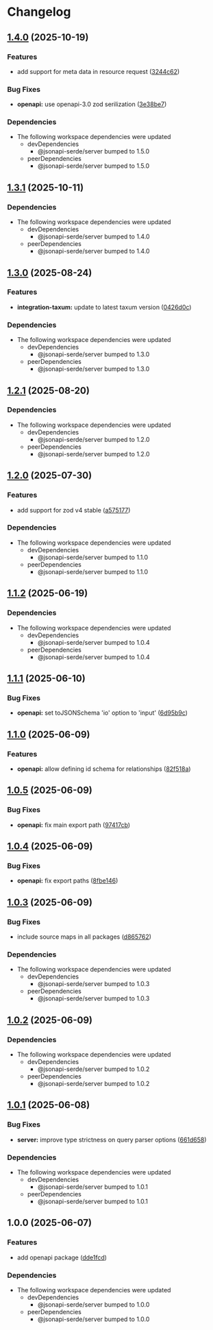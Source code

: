# Changelog

## [1.4.0](https://github.com/DASPRiD/jsonapi-serde-js/compare/openapi-v1.3.1...openapi-v1.4.0) (2025-10-19)


### Features

* add support for meta data in resource request ([3244c62](https://github.com/DASPRiD/jsonapi-serde-js/commit/3244c62fbe28156730f9f85e35f31fd4fc315331))


### Bug Fixes

* **openapi:** use openapi-3.0 zod serilization ([3e38be7](https://github.com/DASPRiD/jsonapi-serde-js/commit/3e38be74bdf96941b74075c2687ffe008af3d6b0))


### Dependencies

* The following workspace dependencies were updated
  * devDependencies
    * @jsonapi-serde/server bumped to 1.5.0
  * peerDependencies
    * @jsonapi-serde/server bumped to 1.5.0

## [1.3.1](https://github.com/DASPRiD/jsonapi-serde-js/compare/openapi-v1.3.0...openapi-v1.3.1) (2025-10-11)


### Dependencies

* The following workspace dependencies were updated
  * devDependencies
    * @jsonapi-serde/server bumped to 1.4.0
  * peerDependencies
    * @jsonapi-serde/server bumped to 1.4.0

## [1.3.0](https://github.com/DASPRiD/jsonapi-serde-js/compare/openapi-v1.2.1...openapi-v1.3.0) (2025-08-24)


### Features

* **integration-taxum:** update to latest taxum version ([0426d0c](https://github.com/DASPRiD/jsonapi-serde-js/commit/0426d0c5757c98d84c094622fbd78080f7f14291))


### Dependencies

* The following workspace dependencies were updated
  * devDependencies
    * @jsonapi-serde/server bumped to 1.3.0
  * peerDependencies
    * @jsonapi-serde/server bumped to 1.3.0

## [1.2.1](https://github.com/DASPRiD/jsonapi-serde-js/compare/openapi-v1.2.0...openapi-v1.2.1) (2025-08-20)


### Dependencies

* The following workspace dependencies were updated
  * devDependencies
    * @jsonapi-serde/server bumped to 1.2.0
  * peerDependencies
    * @jsonapi-serde/server bumped to 1.2.0

## [1.2.0](https://github.com/DASPRiD/jsonapi-serde-js/compare/openapi-v1.1.2...openapi-v1.2.0) (2025-07-30)


### Features

* add support for zod v4 stable ([a575177](https://github.com/DASPRiD/jsonapi-serde-js/commit/a5751773ce4747867301b21ee8532d4c311032b1))


### Dependencies

* The following workspace dependencies were updated
  * devDependencies
    * @jsonapi-serde/server bumped to 1.1.0
  * peerDependencies
    * @jsonapi-serde/server bumped to 1.1.0

## [1.1.2](https://github.com/DASPRiD/jsonapi-serde-js/compare/openapi-v1.1.1...openapi-v1.1.2) (2025-06-19)


### Dependencies

* The following workspace dependencies were updated
  * devDependencies
    * @jsonapi-serde/server bumped to 1.0.4
  * peerDependencies
    * @jsonapi-serde/server bumped to 1.0.4

## [1.1.1](https://github.com/DASPRiD/jsonapi-serde-js/compare/openapi-v1.1.0...openapi-v1.1.1) (2025-06-10)


### Bug Fixes

* **openapi:** set toJSONSchema 'io' option to 'input' ([6d95b9c](https://github.com/DASPRiD/jsonapi-serde-js/commit/6d95b9c34fc9787e3158a5b54b662aabd18aebbd))

## [1.1.0](https://github.com/DASPRiD/jsonapi-serde-js/compare/openapi-v1.0.5...openapi-v1.1.0) (2025-06-09)


### Features

* **openapi:** allow defining id schema for relationships ([82f518a](https://github.com/DASPRiD/jsonapi-serde-js/commit/82f518a84cc95be64e88ee714f8e044d27912ff2))

## [1.0.5](https://github.com/DASPRiD/jsonapi-serde-js/compare/openapi-v1.0.4...openapi-v1.0.5) (2025-06-09)


### Bug Fixes

* **openapi:** fix main export path ([97417cb](https://github.com/DASPRiD/jsonapi-serde-js/commit/97417cb312cbaad867d4f7ecda051dfd0cbf940d))

## [1.0.4](https://github.com/DASPRiD/jsonapi-serde-js/compare/openapi-v1.0.3...openapi-v1.0.4) (2025-06-09)


### Bug Fixes

* **openapi:** fix export paths ([8fbe146](https://github.com/DASPRiD/jsonapi-serde-js/commit/8fbe146ca54bcb7cd76dc768fdc88b5c22eef4d8))

## [1.0.3](https://github.com/DASPRiD/jsonapi-serde-js/compare/openapi-v1.0.2...openapi-v1.0.3) (2025-06-09)


### Bug Fixes

* include source maps in all packages ([d865762](https://github.com/DASPRiD/jsonapi-serde-js/commit/d8657621ae9d3acb67bca0bda9cfacdffa409bad))


### Dependencies

* The following workspace dependencies were updated
  * devDependencies
    * @jsonapi-serde/server bumped to 1.0.3
  * peerDependencies
    * @jsonapi-serde/server bumped to 1.0.3

## [1.0.2](https://github.com/DASPRiD/jsonapi-serde-js/compare/openapi-v1.0.1...openapi-v1.0.2) (2025-06-09)


### Dependencies

* The following workspace dependencies were updated
  * devDependencies
    * @jsonapi-serde/server bumped to 1.0.2
  * peerDependencies
    * @jsonapi-serde/server bumped to 1.0.2

## [1.0.1](https://github.com/DASPRiD/jsonapi-serde-js/compare/openapi-v1.0.0...openapi-v1.0.1) (2025-06-08)


### Bug Fixes

* **server:** improve type strictness on query parser options ([661d658](https://github.com/DASPRiD/jsonapi-serde-js/commit/661d658ac5999ae8ce5a8aeda92f3c76c838fb07))


### Dependencies

* The following workspace dependencies were updated
  * devDependencies
    * @jsonapi-serde/server bumped to 1.0.1
  * peerDependencies
    * @jsonapi-serde/server bumped to 1.0.1

## 1.0.0 (2025-06-07)


### Features

* add openapi package ([dde1fcd](https://github.com/DASPRiD/jsonapi-serde-js/commit/dde1fcd0ad2a64770f895d79c7bda1e0b673b529))


### Dependencies

* The following workspace dependencies were updated
  * devDependencies
    * @jsonapi-serde/server bumped to 1.0.0
  * peerDependencies
    * @jsonapi-serde/server bumped to 1.0.0
